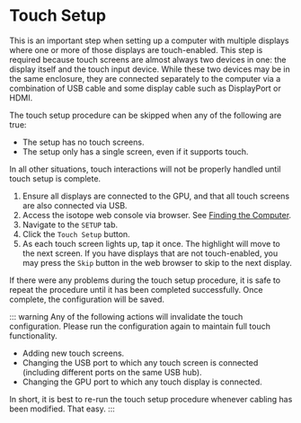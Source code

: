 # Touch Setup

This is an important step when setting up a computer with multiple displays where one or more of those displays are touch-enabled. This step is required because touch screens are almost always two devices in one: the display itself and the touch input device. While these two devices may be in the same enclosure, they are connected separately to the computer via a combination of USB cable and some display cable such as DisplayPort or HDMI.

The touch setup procedure can be skipped when any of the following are true:

* The setup has no touch screens.
* The setup only has a single screen, even if it supports touch.

In all other situations, touch interactions will not be properly handled until touch setup is complete.

1. Ensure all displays are connected to the GPU, and that all touch screens are also connected via USB.
2. Access the isotope web console via browser. See [Finding the Computer](./finding-the-computer).
3. Navigate to the `SETUP` tab.
4. Click the `Touch Setup` button.
5. As each touch screen lights up, tap it once. The highlight will move to the next screen. If you have displays that are not touch-enabled, you may press the `Skip` button in the web browser to skip to the next display.

If there were any problems during the touch setup procedure, it is safe to repeat the procedure until it has been completed successfully. Once complete, the configuration will be saved.

::: warning
Any of the following actions will invalidate the touch configuration. Please run the configuration again to maintain full touch functionality.
* Adding new touch screens.
* Changing the USB port to which any touch screen is connected (including different ports on the same USB hub).
* Changing the GPU port to which any touch display is connected.

In short, it is best to re-run the touch setup procedure whenever cabling has been modified. That easy.
:::
